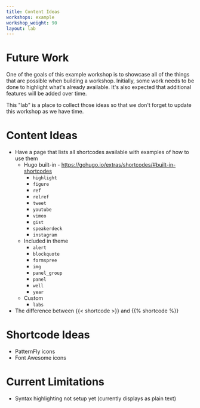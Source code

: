 ```yaml
---
title: Content Ideas
workshops: example
workshop_weight: 90
layout: lab
---
```


# Future Work

One of the goals of this example workshop is to showcase all of the things that
are possible when building a workshop. Initially, some work needs to be done to
highlight what's already available. It's also expected that additional features
will be added over time.

This "lab" is a place to collect those ideas so that we don't forget to update
this workshop as we have time.

# Content Ideas

- Have a page that lists all shortcodes available with examples of how to use
  them
    - Hugo built-in - https://gohugo.io/extras/shortcodes/#built-in-shortcodes
        - `highlight`
        - `figure`
        - `ref`
        - `relref`
        - `tweet`
        - `youtube`
        - `vimeo`
        - `gist`
        - `speakerdeck`
        - `instagram`
    - Included in theme
        - `alert`
        - `blockquote`
        - `formspree`
        - `img`
        - `panel_group`
        - `panel`
        - `well`
        - `year`
    - Custom
        - `labs`
- The difference between \{\{< shortcode >\}\} and \{\{% shortcode %\}\}

# Shortcode Ideas

- PatternFly icons
- Font Awesome icons

# Current Limitations

- Syntax highlighting not setup yet (currently displays as plain text)
